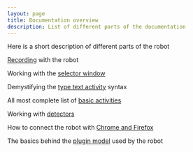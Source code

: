 ```yaml
---
layout: page
title: Documentation overview
description: List of different parts of the documentation
---
```

Here is a short description of different parts of the robot

[Recording](recording) with the robot

Working with the [selector window](selector-window)

Demystifying the [type text activity](typetext-syntax) syntax 

All most complete list of [basic activities](activities)

Working with [detectors](detectors)

How to connect the robot with [Chrome and Firefox](nativemessaging)

The basics behind the [plugin model](plugin-model) used by the robot

